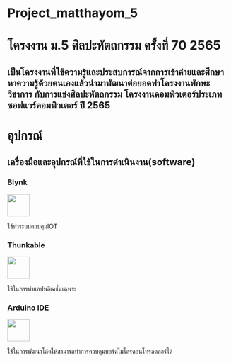 # Project_matthayom_5
<h1>โครงงาน ม.5 ศิลปะหัตถกรรม ครั้งที่ 70 2565</h1>
<h2>เป็นโครงงานที่ใช้ความรู้และประสบการณ์จากการเข้าค่ายและศึกษาหาความรู้ด้วยตนเองแล้วนำมาพัฒนาต่อยอดทำโครงงานทักษะวิชาการ กับการแข่งศิลปะหัตถกรรม โครงงานคอมพิวเตอร์ประเภทซอฟแวร์คอมพิวเตอร์ ปี 2565</h2> 

<h1>อุปกรณ์</h1>

<h2>เครื่องมือและอุปกรณ์ที่ใช้ในการดำเนินงาน(software)</h2>

<h3>Blynk</h3>
<img src="https://1.bp.blogspot.com/-4m-azYK9NvA/XrLuhPk1_xI/AAAAAAAAKWQ/F75BbAsksPkbofhImI9ql_b5iDZIdCO6wCK4BGAsYHg/blynk.jpg" style="width="50px" height="50px"">
<p>ใช้ทำระบบควบคุมIOT</p>

<h3>Thunkable </h3>
<img src="![image](https://user-images.githubusercontent.com/101338054/220698443-dacd90bf-0c14-4207-b2f3-1e76bf7394ae.png)" style="width="50px" height="50px"">
<p>ใช้ในการทำแอปพลิเคชั่นเฉพาะ</p>

<h3>Arduino IDE</h3>
<img src="https://s3.amazonaws.com/eventick-redactor/065c62c2-f169-4c54-a2d8-fee009e9ee1b/arduinoicon2.preview.png" style="width="50px" height="50px"">
<p>ใช้ในการพัฒนาโค้ดให้สามารถทำการควบคุมบอร์ดไมโครคอนโทรลดลอร์ได้</p>
